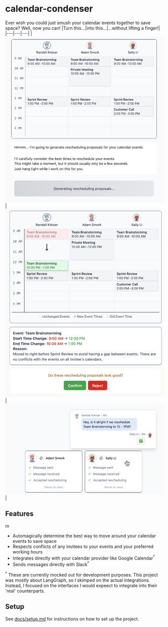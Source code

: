 # calendar-condenser

Ever wish you could just smush your calendar events together to save space? Well, now you can!
|Turn this...|into this...|...without lifting a finger!|
|---|---|---|
|![](./docs/assets/before-rescheduling.png)|![](./docs/assets/after-rescheduling.png)|![](./docs/assets/after-analysis.png)|

## Features
m
- Automagically determine the best way to move around your calendar events to save space
- Respects conflicts of any invitees to your events and your preferred working hours
- Integrates directly with your calendar provider like Google Calendar<sup>*</sup>
- Sends messages directly with Slack<sup>*</sup>

<sup>*</sup> These are currently mocked out for development purposes. This project was mostly
about LangGraph, so I skimped on the actual integrations. Instead, I focused on the interfaces
I would expeect to integrate into their 'real' counterparts.

## Setup

See [docs/setup.md](docs/setup.md) for instructions on how to set up the project.
